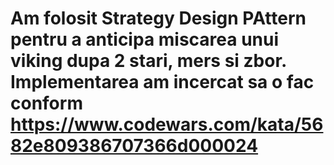 # Am folosit Strategy Design PAttern pentru a anticipa miscarea unui viking dupa 2 stari, mers si zbor. Implementarea am incercat sa o fac conform https://www.codewars.com/kata/5682e809386707366d000024
